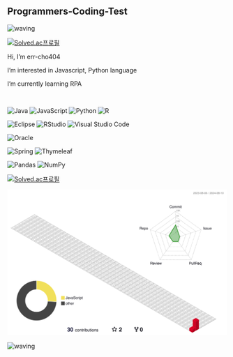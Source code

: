 ## Programmers-Coding-Test <a id="Error">
![waving](https://capsule-render.vercel.app/api?type=waving&height=300&text=CodingTest&fontColor=ffffff&fontAlignY=40&color=0:acddd9,100:febd22&section=header&desc=How%20to%20Find%20Me?&descSize=15)
<!--- ### Mini profile --->
[![Solved.ac프로필](http://mazassumnida.wtf/api/mini/generate_badge?boj=err-cho404)](https://solved.ac/err-cho404)




<p align=left>Hi, I’m err-cho404</p>
<p align=left>I’m interested in Javascript, Python language</p>
<p align=left>I’m currently learning RPA</p>
<br>


<!---
err-cho404/err-cho404 is a ✨ special ✨ repository because its `README.md` (this file) appears on your GitHub profile.
You can click the Preview link to take a look at your changes.
--->



<!--- ### Main Languages --->
![Java](https://img.shields.io/badge/java-%23ED8B00.svg?style=for-the-badge&logo=openjdk&logoColor=white)
![JavaScript](https://img.shields.io/badge/javascript-%23323330.svg?style=for-the-badge&logo=javascript&logoColor=%23F7DF1E)
![Python](https://img.shields.io/badge/python-3670A0?style=for-the-badge&logo=python&logoColor=ffdd54)
![R](https://img.shields.io/badge/r-%23276DC3.svg?style=for-the-badge&logo=r&logoColor=white)


<!--- ### IDEs/Editors --->
![Eclipse](https://img.shields.io/badge/Eclipse-FE7A16.svg?style=for-the-badge&logo=Eclipse&logoColor=white)
![RStudio](https://img.shields.io/badge/RStudio-4285F4?style=for-the-badge&logo=rstudio&logoColor=white)
![Visual Studio Code](https://img.shields.io/badge/Visual%20Studio%20Code-0078d7.svg?style=for-the-badge&logo=visual-studio-code&logoColor=white)


<!--- ### Databases --->
<!--- ### ![MySQL](https://img.shields.io/badge/mysql-4479A1.svg?style=for-the-badge&logo=mysql&logoColor=white) --->
![Oracle](https://img.shields.io/badge/Oracle-F80000?style=for-the-badge&logo=oracle&logoColor=white)

<!--- ### Frameworks, Platforms and Libraries --->
![Spring](https://img.shields.io/badge/spring-%236DB33F.svg?style=for-the-badge&logo=spring&logoColor=white)
![Thymeleaf](https://img.shields.io/badge/Thymeleaf-%23005C0F.svg?style=for-the-badge&logo=Thymeleaf&logoColor=white)


<!--- ### ML/DL --->
![Pandas](https://img.shields.io/badge/pandas-%23150458.svg?style=for-the-badge&logo=pandas&logoColor=white)
![NumPy](https://img.shields.io/badge/numpy-%23013243.svg?style=for-the-badge&logo=numpy&logoColor=white)



<!--- ### 프로필 --->
[![Solved.ac프로필](http://mazassumnida.wtf/api/v2/generate_badge?boj=err-cho404)](https://solved.ac/err-cho404) 

<!--- ### 2D잔디 --->
<!--- ![mazandi profile](http://mazandi.herokuapp.com/api?handle=err-cho404&theme=cold) --->

<!--- ### 3D잔디 --->
![](./profile-3d-contrib/profile-gitblock.svg)

![waving](https://capsule-render.vercel.app/api?type=waving&height=180&text=Don't%20forget%20me&fontSize=20&fontColor=ffffff&fontAlign=90&fontAlignY=90&color=0:acddd9,100:febd22&section=footer)

